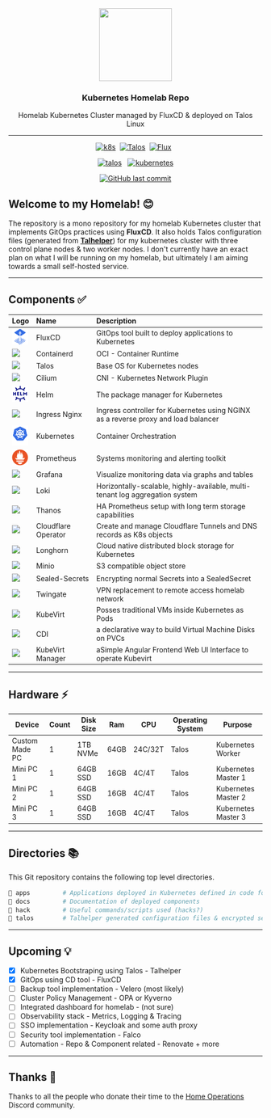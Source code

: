 <div align="center">

<img src="https://raw.githubusercontent.com/onedr0p/home-ops/main/docs/src/assets/logo.png" align="center" width="144px" height="144px"/>

### Kubernetes Homelab Repo

Homelab Kubernetes Cluster managed by FluxCD & deployed on Talos Linux
</div>

---

<div align="center">

[![k8s](https://img.shields.io/badge/Kubernetes-326CE5.svg?style=for-the-badge&logo=Kubernetes&logoColor=white)](https://k8s.io/)&nbsp;&nbsp;[![Talos](https://img.shields.io/badge/Talos-FF7300.svg?style=for-the-badge&logo=Talos&logoColor=white)](https://www.talos.dev/)&nbsp;&nbsp;[![Flux](https://img.shields.io/badge/Flux-5468FF.svg?style=for-the-badge&logo=Flux&logoColor=white)](https://fluxcd.io/)&nbsp;&nbsp;

<div align="center">

[![talos](https://img.shields.io/badge/talos-v1.7.5-brightgreen?style=for-the-badge&logo=linux&logoColor=white)](https://www.talos.dev/)&nbsp;&nbsp; [![kubernetes](https://img.shields.io/badge/kubernetes-v1.30.1-brightgreen?style=for-the-badge&logo=kubernetes&logoColor=white)](https://kubernetes.io/)

</div>

[![GitHub last commit](https://img.shields.io/github/last-commit/Waji-97/K8s-Homelab/main?style=flat-square&logo=git&color=F05133)](https://github.com/Waji-97/K8s-Homelab/commits/main)

</div>

 
## Welcome to my Homelab! 😊
The repository is a mono repository for my homelab Kubernetes cluster that implements GitOps practices using **FluxCD**. It also holds Talos configuration files (generated from [**Talhelper**](https://github.com/budimanjojo/talhelper)) for my kubernetes cluster with three control plane nodes & two worker nodes. I don't currently have an exact plan on what I will be running on my homelab, but ultimately I am aiming towards a small self-hosted service.


---
## Components ✅

|Logo|Name|Description|
|:----|:----|:--------|
|[<img width="32" src="https://raw.githubusercontent.com/cncf/artwork/master/projects/flux/icon/color/flux-icon-color.svg">](https://fluxcd.io/)|FluxCD|GitOps tool built to deploy applications to Kubernetes|
|[<img width="32" src="https://raw.github.com/cncf/artwork/master/projects/containerd/icon/color/containerd-icon-color.png">](https://containerd.io/)|Containerd|OCI - Container Runtime|
|[<img width="32" src="https://encrypted-tbn0.gstatic.com/images?q=tbn:ANd9GcR-GgQtIeLgHjsD7DPY7Hs93vNI-dp9Vrvzqg&s">](https://talos.dev)|Talos|Base OS for Kubernetes nodes|
|[<img width="32" src="https://encrypted-tbn0.gstatic.com/images?q=tbn:ANd9GcQrhd12x8Ow7ujAflqkqtXYCKV-crxE5b_Ubg&s">](https://cilium.io/)|Cilium|CNI - Kubernetes Network Plugin|
|[<img width="32" src="https://raw.githubusercontent.com/cncf/artwork/main/projects/helm/icon/color/helm-icon-color.png">](https://helm.sh)|Helm|The package manager for Kubernetes|
|[<img width="32" src="https://docs.nginx.com/nginx-ingress-controller/images/icons/NGINX-Ingress-Controller-product-icon.svg">](https://kubernetes.github.io/ingress-nginx/)|Ingress Nginx| Ingress controller for Kubernetes using NGINX as a reverse proxy and load balancer|
|[<img width="32" src="https://raw.githubusercontent.com/cncf/artwork/main/projects/kubernetes/icon/color/kubernetes-icon-color.svg">](https://kubernetes.io)|Kubernetes|Container Orchestration|
|[<img width="32" src="https://github.com/cncf/artwork/blob/aea0dcfe090b8f36d7ae1eb3d5fbe95cc77380d3/projects/prometheus/icon/color/prometheus-icon-color.png?raw=true">](https://prometheus.io)|Prometheus |Systems monitoring and alerting toolkit|
|[<img width="32" src="https://grafana.com/static/img/menu/grafana2.svg">](https://grafana.com)|Grafana | Visualize monitoring data via graphs and tables |
|[<img width="32" src="https://grafana.com/static/img/menu/loki.svg">](https://github.com/grafana/loki)| Loki | Horizontally-scalable, highly-available, multi-tenant log aggregation system |
|[<img width="32" src="https://thanos.io/icon-light.png">](https://thanos.io/)|Thanos | HA Prometheus setup with long term storage capabilities |
|[<img width="32" src="https://encrypted-tbn0.gstatic.com/images?q=tbn:ANd9GcSTwLqLYQIJOcDVjey4Dy7q9K0FMioQUHyX5A&s">](https://github.com/adyanth/cloudflare-operator)|Cloudflare Operator| Create and manage Cloudflare Tunnels and DNS records as K8s objects |
|[<img width="32" src="https://longhorn.io/img/logos/longhorn-icon-black.png">](https://longhorn.io/)|Longhorn| Cloud native distributed block storage for Kubernetes |
|[<img width="32" src="https://avatars.githubusercontent.com/u/695951?s=48&v=4">](https://min.io/)|Minio| S3 compatible object store |
|[<img width="32" src="https://avatars.githubusercontent.com/u/34656521?s=48&v=4">](https://github.com/bitnami-labs/sealed-secrets)|Sealed-Secrets| Encrypting normal Secrets into a SealedSecret  |
|[<img width="32" src="https://pbs.twimg.com/profile_images/1514327091784962068/rpjUUS_C_400x400.png">](https://www.twingate.com/)|Twingate| VPN replacement to remote access homelab network  |
|[<img width="168" src="https://kubevirt.io/assets/images/KubeVirt_logo_color.svg">](https://kubevirt.io/)|KubeVirt| Posses traditional VMs inside Kubernetes as Pods |
|[<img width="168" src="https://kubevirt.io/assets/images/KubeVirt_logo_color.svg">](https://github.com/kubevirt/containerized-data-importer/)|CDI| a declarative way to build Virtual Machine Disks on PVCs |
|[<img width="38" src="https://avatars.githubusercontent.com/u/119124942?s=200&v=4">](hhttps://github.com/kubevirt-manager/kubevirt-manager/)|KubeVirt Manager| aSimple Angular Frontend Web UI Interface to operate Kubevirt |

---
## Hardware ⚡
| Device                      | Count | Disk Size |  Ram  | CPU        | Operating System | Purpose              |
|-----------------------------|-------|-----------|-------|------------|------------------|----------------------|
| Custom Made PC              | 1     | 1TB NVMe  | 64GB  | 24C/32T    |Talos             | Kubernetes Worker    |
| Mini PC 1                   | 1     | 64GB SSD  | 16GB  | 4C/4T      |Talos             | Kubernetes Master 1  |
| Mini PC 2                   | 1     | 64GB SSD  | 16GB  | 4C/4T      |Talos             | Kubernetes Master 2  |
| Mini PC 3                   | 1     | 64GB SSD  | 16GB  | 4C/4T      |Talos             | Kubernetes Master 3  |


---
## Directories 📚
This Git repository contains the following top level directories.
<!-- markdownlint-disable MD013 -->
```sh
📁 apps         # Applications deployed in Kubernetes defined in code for FluxCD (grouped by namespace)
📁 docs         # Documentation of deployed components
📁 hack         # Useful commands/scripts used (hacks?)
📁 talos        # Talhelper generated configuration files & encrypted secrets
```
---
## Upcoming 💡

- [x] Kubernetes Bootstraping using Talos - Talhelper
- [x] GitOps using CD tool - FluxCD
- [ ] Backup tool implementation - Velero (most likely)
- [ ] Cluster Policy Management - OPA or Kyverno
- [ ] Integrated dashboard for homelab - (not sure)
- [ ] Observability stack - Metrics, Logging & Tracing
- [ ] SSO implementation - Keycloak and some auth proxy
- [ ] Security tool implementation - Falco
- [ ] Automation - Repo & Component related - Renovate + more

---

## Thanks 🤝
Thanks to all the people who donate their time to the [Home Operations](https://discord.gg/home-operations) Discord community. 